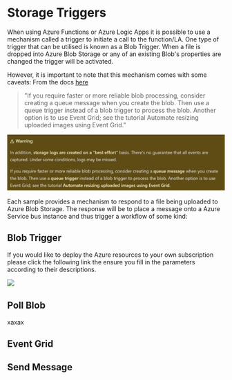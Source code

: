 # Storage Triggers

When using Azure Functions or Azure Logic Apps it is possible to use a mechanism called a trigger to initiate a call to the function/LA. One type of trigger that can be utilised is known as a Blob Trigger. When a file is dropped into Azure Blob Storage or any of an existing Blob's properties are changed the trigger will be activated.

However, it is important to note that this mechanism comes with some caveats: From the docs [here](https://docs.microsoft.com/en-us/azure/azure-functions/functions-bindings-storage-blob-trigger?tabs=csharp
)

> "If you require faster or more reliable blob processing, consider creating a queue message when you create the blob. Then use a queue trigger instead of a blob trigger to process the blob. Another option is to use Event Grid; see the tutorial Automate resizing uploaded images using Event Grid."

![wanring image](./images/warning.png)

Each sample provides a mechanism to respond to a file being uploaded to Azure Blob Storage. The response will be to place a message onto a Azure Service bus instance and thus trigger a workflow of some kind:

## Blob Trigger

If you would like to deploy the Azure resources to your own subscription please click the following link the ensure you fill in the parameters according to their descriptions.

<a href="https://portal.azure.com/#create/Microsoft.Template/uri/https%3A%2F%2Fraw.githubusercontent.com%2Fpeted70%2Fstorage-triggers%2Fmain%2Fblob-trigger%2Ftemplate%2Ftemplate.json%3Ftoken%3DAAONK2LMWTLJ7HJJDP3QI5LALDFYW" target="_blank">
    <img src="https://aka.ms/deploytoazurebutton"/>
</a>

## Poll Blob

xaxax

## Event Grid

## Send Message